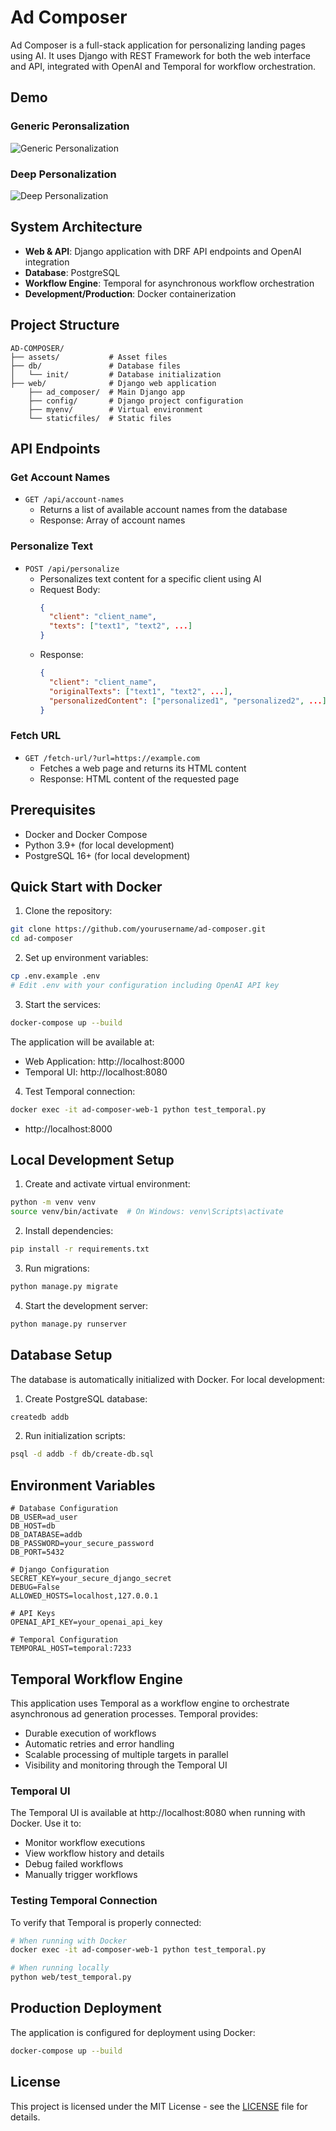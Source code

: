 # Ad Composer

Ad Composer is a full-stack application for personalizing landing pages using AI. It uses Django with REST Framework for both the web interface and API, integrated with OpenAI and Temporal for workflow orchestration.

## Demo
### Generic Peronsalization
![Generic Personalization](assets/ad-composer.gif)

### Deep Personalization
![Deep Personalization](assets/deep_personalization.gif)

## System Architecture

- **Web & API**: Django application with DRF API endpoints and OpenAI integration
- **Database**: PostgreSQL
- **Workflow Engine**: Temporal for asynchronous workflow orchestration
- **Development/Production**: Docker containerization

## Project Structure

```
AD-COMPOSER/
├── assets/           # Asset files
├── db/               # Database files
│   └── init/         # Database initialization
├── web/              # Django web application
    ├── ad_composer/  # Main Django app
    ├── config/       # Django project configuration
    ├── myenv/        # Virtual environment
    └── staticfiles/  # Static files
```

## API Endpoints

### Get Account Names
- `GET /api/account-names`
  - Returns a list of available account names from the database
  - Response: Array of account names

### Personalize Text
- `POST /api/personalize`
  - Personalizes text content for a specific client using AI
  - Request Body:
    ```json
    {
      "client": "client_name",
      "texts": ["text1", "text2", ...]
    }
    ```
  - Response:
    ```json
    {
      "client": "client_name",
      "originalTexts": ["text1", "text2", ...],
      "personalizedContent": ["personalized1", "personalized2", ...]
    }
    ```

### Fetch URL
- `GET /fetch-url/?url=https://example.com`
  - Fetches a web page and returns its HTML content
  - Response: HTML content of the requested page

## Prerequisites

- Docker and Docker Compose
- Python 3.9+ (for local development)
- PostgreSQL 16+ (for local development)
## Quick Start with Docker

1. Clone the repository:
```bash
git clone https://github.com/yourusername/ad-composer.git
cd ad-composer
```

2. Set up environment variables:
```bash
cp .env.example .env
# Edit .env with your configuration including OpenAI API key
```

3. Start the services:
```bash
docker-compose up --build
```

The application will be available at:
- Web Application: http://localhost:8000
- Temporal UI: http://localhost:8080

4. Test Temporal connection:
```bash
docker exec -it ad-composer-web-1 python test_temporal.py
```
- http://localhost:8000

## Local Development Setup

1. Create and activate virtual environment:
```bash
python -m venv venv
source venv/bin/activate  # On Windows: venv\Scripts\activate
```

2. Install dependencies:
```bash
pip install -r requirements.txt
```

3. Run migrations:
```bash
python manage.py migrate
```

4. Start the development server:
```bash
python manage.py runserver
```

## Database Setup

The database is automatically initialized with Docker. For local development:

1. Create PostgreSQL database:
```bash
createdb addb
```

2. Run initialization scripts:
```bash
psql -d addb -f db/create-db.sql
```

## Environment Variables

```
# Database Configuration
DB_USER=ad_user
DB_HOST=db
DB_DATABASE=addb
DB_PASSWORD=your_secure_password
DB_PORT=5432

# Django Configuration
SECRET_KEY=your_secure_django_secret
DEBUG=False
ALLOWED_HOSTS=localhost,127.0.0.1

# API Keys
OPENAI_API_KEY=your_openai_api_key

# Temporal Configuration
TEMPORAL_HOST=temporal:7233
```

## Temporal Workflow Engine

This application uses Temporal as a workflow engine to orchestrate asynchronous ad generation processes. Temporal provides:

- Durable execution of workflows
- Automatic retries and error handling
- Scalable processing of multiple targets in parallel
- Visibility and monitoring through the Temporal UI

### Temporal UI

The Temporal UI is available at http://localhost:8080 when running with Docker. Use it to:

- Monitor workflow executions
- View workflow history and details
- Debug failed workflows
- Manually trigger workflows

### Testing Temporal Connection

To verify that Temporal is properly connected:

```bash
# When running with Docker
docker exec -it ad-composer-web-1 python test_temporal.py

# When running locally
python web/test_temporal.py
```

## Production Deployment

The application is configured for deployment using Docker:

```bash
docker-compose up --build
```

## License

This project is licensed under the MIT License - see the [LICENSE](LICENSE) file for details.
